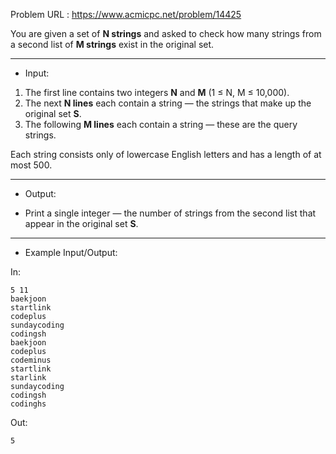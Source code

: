Problem URL : https://www.acmicpc.net/problem/14425

You are given a set of **N strings** and asked to check how many strings from a second list of **M strings** exist in the original set.

---
* Input:

1. The first line contains two integers **N** and **M** (1 ≤ N, M ≤ 10,000).
2. The next **N lines** each contain a string — the strings that make up the original set **S**.
3. The following **M lines** each contain a string — these are the query strings.

Each string consists only of lowercase English letters and has a length of at most 500.

---
* Output:

- Print a single integer — the number of strings from the second list that appear in the original set **S**.

---
* Example Input/Output:

In:
```
5 11
baekjoon
startlink
codeplus
sundaycoding
codingsh
baekjoon
codeplus
codeminus
startlink
starlink
sundaycoding
codingsh
codinghs
```

Out:
```
5
```